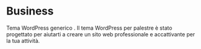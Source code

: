 # Business
Tema WordPress generico . Il tema WordPress per palestre è stato progettato per aiutarti a creare un sito web professionale e accattivante per la tua attività.
